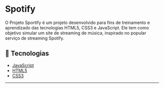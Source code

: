 # Spotify

<p>O Projeto Sportify é um projeto desenvolvido para fins de treinamento e aprendizado das tecnologias HTML5, CSS3 e JavaScript. Ele tem como objetivo simular um site de streaming de música, inspirado no popular serviço de streaming Spotify.</p>

## :rocket: Tecnologias

-  [JavaScript](https://www.javascript.com/)
-  [HTML5](https://developer.mozilla.org/en-US/docs/Glossary/HTML5)
-  [CSS3](https://www.w3.org/Style/CSS/Overview.en.html)

---
